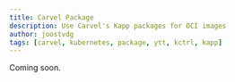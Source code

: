 ```yaml
---
title: Carvel Package
description: Use Carvel's Kapp packages for OCI images
author: joostvdg
tags: [carvel, kubernetes, package, ytt, kctrl, kapp]
---
```


Coming soon.